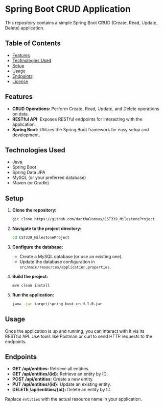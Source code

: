 # Spring Boot CRUD Application

This repository contains a simple Spring Boot CRUD (Create, Read, Update, Delete) application.

## Table of Contents

- [Features](#features)
- [Technologies Used](#technologies-used)
- [Setup](#setup)
- [Usage](#usage)
- [Endpoints](#endpoints)
- [License](#license)

## Features

- **CRUD Operations:** Perform Create, Read, Update, and Delete operations on data.
- **RESTful API:** Exposes RESTful endpoints for interacting with the application.
- **Spring Boot:** Utilizes the Spring Boot framework for easy setup and development.

## Technologies Used

- Java
- Spring Boot
- Spring Data JPA
- MySQL (or your preferred database)
- Maven (or Gradle)

## Setup

1. **Clone the repository:**

    ```bash
    git clone https://github.com/danthalomous/CST339_MilestoneProject
    ```

2. **Navigate to the project directory:**

    ```bash
    cd CST339_MilestoneProject
    ```

3. **Configure the database:**

    - Create a MySQL database (or use an existing one).
    - Update the database configuration in `src/main/resources/application.properties`.

4. **Build the project:**

    ```bash
    mvn clean install
    ```

5. **Run the application:**

    ```bash
    java -jar target/spring-boot-crud-1.0.jar
    ```

## Usage

Once the application is up and running, you can interact with it via its RESTful API. Use tools like Postman or curl to send HTTP requests to the endpoints.

## Endpoints

- **GET /api/entities:** Retrieve all entities.
- **GET /api/entities/{id}:** Retrieve an entity by ID.
- **POST /api/entities:** Create a new entity.
- **PUT /api/entities/{id}:** Update an existing entity.
- **DELETE /api/entities/{id}:** Delete an entity by ID.

Replace `entities` with the actual resource name in your application.
